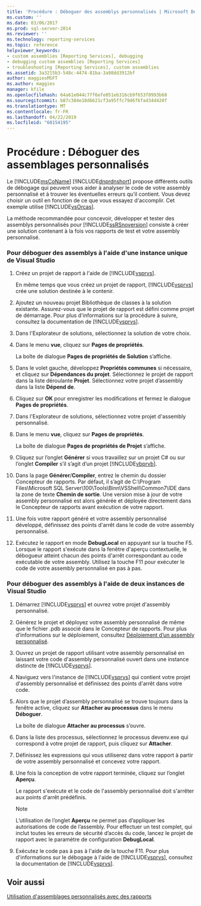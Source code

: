 ```yaml
---
title: 'Procédure : Déboguer des assemblys personnalisés | Microsoft Docs'
ms.custom: ''
ms.date: 03/06/2017
ms.prod: sql-server-2014
ms.reviewer: ''
ms.technology: reporting-services
ms.topic: reference
helpviewer_keywords:
- custom assemblies [Reporting Services], debugging
- debugging custom assemblies [Reporting Services]
- troubleshooting [Reporting Services], custom assemblies
ms.assetid: 3a3215b3-548c-4474-81ba-3a98dd3912bf
author: maggiesMSFT
ms.author: maggies
manager: kfile
ms.openlocfilehash: 64a61e044c7ff6efe051eb316cb9f653f0993b68
ms.sourcegitcommit: b87c384e10d6621cf3a95ffc79d6f6fad34d420f
ms.translationtype: MT
ms.contentlocale: fr-FR
ms.lasthandoff: 04/22/2019
ms.locfileid: "60154195"
---
```

# <a name="how-to-debug-custom-assemblies"></a>Procédure : Déboguer des assemblages personnalisés
  Le [!INCLUDE[msCoName](../../includes/msconame-md.md)] [!INCLUDE[dnprdnshort](../../includes/dnprdnshort-md.md)] propose différents outils de débogage qui peuvent vous aider à analyser le code de votre assembly personnalisé et à trouver les éventuelles erreurs qu’il contient. Vous devez choisir un outil en fonction de ce que vous essayez d'accomplir. Cet exemple utilise [!INCLUDE[vsOrcas](../../includes/vsorcas-md.md)].  
  
 La méthode recommandée pour concevoir, développer et tester des assemblys personnalisés pour [!INCLUDE[ssRSnoversion](../../includes/ssrsnoversion-md.md)] consiste à créer une solution contenant à la fois vos rapports de test et votre assembly personnalisé.  
  
### <a name="to-debug-assemblies-using-a-single-instance-of-visual-studio"></a>Pour déboguer des assemblys à l'aide d'une instance unique de Visual Studio  
  
1.  Créez un projet de rapport à l'aide de [!INCLUDE[vsprvs](../../includes/vsprvs-md.md)].  
  
     En même temps que vous créez un projet de rapport, [!INCLUDE[vsprvs](../../includes/vsprvs-md.md)] crée une solution destinée à le contenir.  
  
2.  Ajoutez un nouveau projet Bibliothèque de classes à la solution existante. Assurez-vous que le projet de rapport est défini comme projet de démarrage. Pour plus d'informations sur la procédure à suivre, consultez la documentation de [!INCLUDE[vsprvs](../../includes/vsprvs-md.md)].  
  
3.  Dans l'Explorateur de solutions, sélectionnez la solution de votre choix.  
  
4.  Dans le menu **vue**, cliquez sur **Pages de propriétés**.  
  
     La boîte de dialogue **Pages de propriétés de Solution** s’affiche.  
  
5.  Dans le volet gauche, développez **Propriétés communes** si nécessaire, et cliquez sur **Dépendances du projet**. Sélectionnez le projet de rapport dans la liste déroulante **Projet**. Sélectionnez votre projet d’assembly dans la liste **Dépend de**.  
  
6.  Cliquez sur **OK** pour enregistrer les modifications et fermez le dialogue **Pages de propriétés**.  
  
7.  Dans l'Explorateur de solutions, sélectionnez votre projet d'assembly personnalisé.  
  
8.  Dans le menu **vue**, cliquez sur **Pages de propriétés**.  
  
     La boîte de dialogue **Pages de propriétés de Projet** s’affiche.  
  
9. Cliquez sur l’onglet **Générer** si vous travaillez sur un projet C# ou sur l’onglet **Compiler** s’il s’agit d’un projet [!INCLUDE[vbprvb](../../includes/vbprvb-md.md)].  
  
10. Dans la page **Générer**/**Compiler**, entrez le chemin du dossier Concepteur de rapports. Par défaut, il s’agit de C:\Program Files\Microsoft SQL Server\100\Tools\Binn\VSShell\Common7\IDE dans la zone de texte **Chemin de sortie**. Une version mise à jour de votre assembly personnalisé est alors générée et déployée directement dans le Concepteur de rapports avant exécution de votre rapport.  
  
11. Une fois votre rapport généré et votre assembly personnalisé développé, définissez des points d'arrêt dans le code de votre assembly personnalisé.  
  
12. Exécutez le rapport en mode **DebugLocal** en appuyant sur la touche F5. Lorsque le rapport s'exécute dans la fenêtre d'aperçu contextuelle, le débogueur atteint chacun des points d'arrêt correspondant au code exécutable de votre assembly. Utilisez la touche F11 pour exécuter le code de votre assembly personnalisé en pas à pas.  
  
### <a name="to-debug-assemblies-using-two-instances-of-visual-studio"></a>Pour déboguer des assemblys à l'aide de deux instances de Visual Studio  
  
1.  Démarrez [!INCLUDE[vsprvs](../../includes/vsprvs-md.md)] et ouvrez votre projet d'assembly personnalisé.  
  
2.  Générez le projet et déployez votre assembly personnalisé de même que le fichier .pdb associé dans le Concepteur de rapports. Pour plus d’informations sur le déploiement, consultez [Déploiement d’un assembly personnalisé](deploying-a-custom-assembly.md).  
  
3.  Ouvrez un projet de rapport utilisant votre assembly personnalisé en laissant votre code d'assembly personnalisé ouvert dans une instance distincte de [!INCLUDE[vsprvs](../../includes/vsprvs-md.md)].  
  
4.  Naviguez vers l'instance de [!INCLUDE[vsprvs](../../includes/vsprvs-md.md)] qui contient votre projet d'assembly personnalisé et définissez des points d'arrêt dans votre code.  
  
5.  Alors que le projet d’assembly personnalisé se trouve toujours dans la fenêtre active, cliquez sur **Attacher au processus** dans le menu **Déboguer**.  
  
     La boîte de dialogue **Attacher au processus** s’ouvre.  
  
6.  Dans la liste des processus, sélectionnez le processus devenv.exe qui correspond à votre projet de rapport, puis cliquez sur **Attacher**.  
  
7.  Définissez les expressions qui vous utiliserez dans votre rapport à partir de votre assembly personnalisé et concevez votre rapport.  
  
8.  Une fois la conception de votre rapport terminée, cliquez sur l’onglet **Aperçu**.  
  
     Le rapport s'exécute et le code de l'assembly personnalisé doit s'arrêter aux points d'arrêt prédéfinis.  
  
    > [!NOTE]  
    >  L’utilisation de l’onglet **Aperçu** ne permet pas d’appliquer les autorisations de code de l’assembly. Pour effectuer un test complet, qui inclut toutes les erreurs de sécurité d’accès du code, lancez le projet de rapport avec le paramètre de configuration **DebugLocal**.  
  
9. Exécutez le code pas à pas à l'aide de la touche F11. Pour plus d'informations sur le débogage à l'aide de [!INCLUDE[vsprvs](../../includes/vsprvs-md.md)], consultez la documentation de [!INCLUDE[vsprvs](../../includes/vsprvs-md.md)].  
  
## <a name="see-also"></a>Voir aussi  
 [Utilisation d'assemblages personnalisés avec des rapports](using-custom-assemblies-with-reports.md)  
  
  
